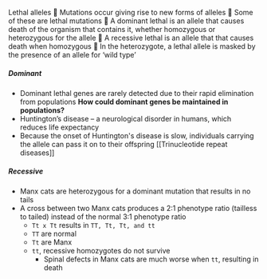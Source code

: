 
Lethal alleles  Mutations occur giving rise to new forms of alleles  Some of these are lethal mutations  A dominant lethal is an allele that causes death of the organism that contains it, whether homozygous or heterozygous for the allele  A recessive lethal is an allele that that causes death when homozygous  In the heterozygote, a lethal allele is masked by the presence of an allele for ‘wild type’


##### Dominant
- Dominant lethal genes are rarely detected due to their rapid elimination from populations 
**How could dominant genes be maintained in populations?**
- Huntington’s disease – a neurological disorder in humans, which reduces life expectancy
- Because the onset of Huntington's disease is slow, individuals carrying the allele can pass it on to their offspring
[[Trinucleotide repeat diseases]]

##### Recessive
- Manx cats are heterozygous for a dominant mutation that results in no tails
- A cross between two Manx cats produces a 2:1 phenotype ratio (tailless to tailed) instead of the normal 3:1 phenotype ratio
	- `Tt x Tt` results in `TT, Tt, Tt, and tt`
	- `TT` are normal
	- `Tt` are Manx
	- `tt`, recessive homozygotes do not survive
		- Spinal defects in Manx cats are much worse when `tt`, resulting in death


